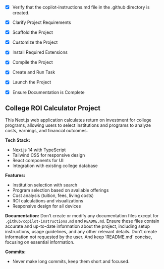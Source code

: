 <!-- Use this file to provide workspace-specific custom instructions to Copilot. For more details, visit https://code.visualstudio.com/docs/copilot/copilot-customization#_use-a-githubcopilotinstructionsmd-file -->
- [x] Verify that the copilot-instructions.md file in the .github directory is created.

- [x] Clarify Project Requirements
	<!-- College ROI Calculator web app using Next.js, TypeScript, Tailwind CSS for institution/program selection and ROI calculations -->

- [x] Scaffold the Project
	<!-- Next.js project scaffolded with TypeScript, Tailwind CSS, ESLint, App Router, and src directory -->

- [x] Customize the Project
	<!--
	Verify that all previous steps have been completed successfully and you have marked the step as completed.
	Develop a plan to modify codebase according to user requirements.
	Apply modifications using appropriate tools and user-provided references.
	Skip this step for "Hello World" projects.
	-->

- [x] Install Required Extensions
	<!-- No extensions needed -->

- [x] Compile the Project
	<!--
	Verify that all previous steps have been completed.
	Install any missing dependencies.
	Run diagnostics and resolve any issues.
	Check for markdown files in project folder for relevant instructions on how to do this.
	-->

- [x] Create and Run Task
	<!--
	Verify that all previous steps have been completed.
	Check https://code.visualstudio.com/docs/debugtest/tasks to determine if the project needs a task. If so, use the create_and_run_task to create and launch a task based on package.json, README.md, and project structure.
	Skip this step otherwise.
	 -->

- [x] Launch the Project
	<!-- Development server running at http://localhost:3001 -->

- [x] Ensure Documentation is Complete
	<!--
	Verify that all previous steps have been completed.
	Verify that README.md and the copilot-instructions.md file in the .github directory exists and contains current project information.
	Clean up the copilot-instructions.md file in the .github directory by removing all HTML comments.
	 -->

## College ROI Calculator Project

This Next.js web application calculates return on investment for college programs, allowing users to select institutions and programs to analyze costs, earnings, and financial outcomes.

**Tech Stack:**
- Next.js 14 with TypeScript
- Tailwind CSS for responsive design
- React components for UI
- Integration with existing college database

**Features:**
- Institution selection with search
- Program selection based on available offerings
- Cost analysis (tuition, fees, living costs)
- ROI calculations and visualizations
- Responsive design for all devices

**Documentation:**
Don't create or modify any documentation files except for `.github/copilot-instructions.md` and `README.md`. Ensure these files contain accurate and up-to-date information about the project, including setup instructions, usage guidelines, and any other relevant details. Don't create information not requested by the user. And keep 'README.md' concise, focusing on essential information.

**Commits:**
- Never make long commits, keep them short and focused.